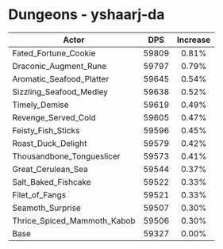 # Dungeons - yshaarj-da
| Actor | DPS | Increase |
|---|:---:|:---:|
|Fated_Fortune_Cookie|59809|0.81%|
|Draconic_Augment_Rune|59797|0.79%|
|Aromatic_Seafood_Platter|59645|0.54%|
|Sizzling_Seafood_Medley|59638|0.52%|
|Timely_Demise|59619|0.49%|
|Revenge_Served_Cold|59605|0.47%|
|Feisty_Fish_Sticks|59596|0.45%|
|Roast_Duck_Delight|59579|0.42%|
|Thousandbone_Tongueslicer|59573|0.41%|
|Great_Cerulean_Sea|59544|0.37%|
|Salt_Baked_Fishcake|59522|0.33%|
|Filet_of_Fangs|59521|0.33%|
|Seamoth_Surprise|59507|0.30%|
|Thrice_Spiced_Mammoth_Kabob|59506|0.30%|
|Base|59327|0.00%|
